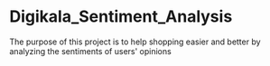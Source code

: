 # Digikala_Sentiment_Analysis
The purpose of this project is to help shopping easier and better by analyzing the sentiments of users' opinions

